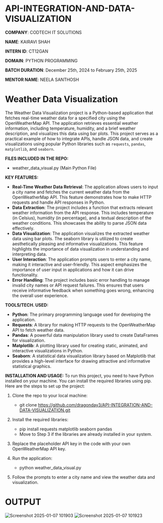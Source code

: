 # API-INTEGRATION-AND-DATA-VISUALIZATION

**COMPANY**: CODTECH IT SOLUTIONS

**NAME**: KAIRAVI SHAH

**INTERN ID**: CT12GAN

**DOMAIN**: PYTHON PROGRAMMING

**BATCH DURATION**: December 25th, 2024 to February 25th, 2025

**MENTOR NAME**: NEELA SANTHOSH

# **Weather Data Visualization**

The Weather Data Visualization project is a Python-based application that fetches real-time weather data for a specified city using the OpenWeatherMap API. The application retrieves essential weather information, including temperature, humidity, and a brief weather description, and visualizes this data using bar plots. 
This project serves as a practical example of how to integrate APIs, handle JSON data, and create visualizations using popular Python libraries such as `requests`, `pandas`, `matplotlib`, and `seaborn`.

**FILES INCLUDED IN THE REPO:**
- weather_data_visual.py (Main Python File)

**KEY FEATURES:**
- **Real-Time Weather Data Retrieval**: The application allows users to input a city name and fetches the current weather data from the OpenWeatherMap API. This feature demonstrates how to make HTTP requests and handle API responses in Python.
- **Data Extraction**: The project includes a function that extracts relevant weather information from the API response. This includes temperature (in Celsius), humidity (in percentage), and a textual description of the weather conditions. This showcases the ability to parse JSON data effectively.
- **Data Visualization**: The application visualizes the extracted weather data using bar plots. The seaborn library is utilized to create aesthetically pleasing and informative visualizations. This feature highlights the importance of data visualization in understanding and interpreting data.
- **User Interaction**: The application prompts users to enter a city name, making it interactive and user-friendly. This aspect emphasizes the importance of user input in applications and how it can drive functionality.
- **Error Handling**: The project includes basic error handling to manage invalid city names or API request failures. This ensures that users receive informative feedback when something goes wrong, enhancing the overall user experience.

**TOOLS/TECH. USED:**
- **Python**: The primary programming language used for developing the application.
- **Requests**: A library for making HTTP requests to the OpenWeatherMap API to fetch weather data.
- **Pandas**: A powerful data manipulation library used to create DataFrames for visualization.
- **Matplotlib**: A plotting library used for creating static, animated, and interactive visualizations in Python.
- **Seaborn**: A statistical data visualization library based on Matplotlib that provides a high-level interface for drawing attractive and informative statistical graphics.

**INSTALLATION AND USAGE:**
To run this project, you need to have Python installed on your machine. You can install the required libraries using pip. Here are the steps to set up the project:

1. Clone the repo to your local machine:
   - git clone https://github.com/dragonday3/API-INTEGRATION-AND-DATA-VISUALIZATION.git

2. Install the required libraries:
   - pip install requests matplotlib seaborn pandas
   - Move to Step 3 if the libraries are already installed in your system.

3. Replace the placeholder API key in the code with your own OpenWeatherMap API key.

4. Run the application:
   - python weather_data_visual.py

5. Follow the prompts to enter a city name and view the weather data and visualization.

# **OUTPUT**
![Screenshot 2025-01-07 101903](https://github.com/user-attachments/assets/bd85585d-36e2-404c-bef5-becc5728c365)
![Screenshot 2025-01-07 101923](https://github.com/user-attachments/assets/7d106ea2-b568-4626-bb42-d7464d2f0cc5)
